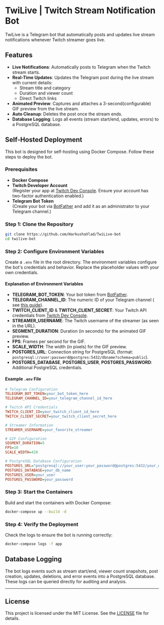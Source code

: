 # TwiLive | Twitch Stream Notification Bot

TwiLive is a Telegram bot that automatically posts and updates live stream notifications whenever Twitch streamer
goes live.

## Features

- **Live Notifications**: Automatically posts to Telegram when the Twitch stream starts.
- **Real-Time Updates**: Updates the Telegram post during the live stream with current details:
    - Stream title and category
    - Duration and viewer count
    - Direct Twitch links
- **Animated Preview**: Captures and attaches a 3-second(configurable) GIF preview from the live stream.
- **Auto Cleanup**: Deletes the post once the stream ends.
- **Database Logging**: Logs all events (stream start/end, updates, errors) to a PostgreSQL database.

## Self-Hosted Deployment

This bot is designed for self-hosting using Docker Compose. Follow these steps to deploy the bot.

### Prerequisites

- **Docker Compose**
- **Twitch Developer Account**  
  (Register your app at [Twitch Dev Console](https://dev.twitch.tv/console). Ensure your account has two-factor
  authentication enabled.)
- **Telegram Bot Token**  
  (Create your bot via [BotFather](https://t.me/BotFather) and add it as an administrator to your Telegram channel.)

### Step 1: Clone the Repository

```bash
git clone https://github.com/HarkushaVlad/TwiLive-bot
cd twilive-bot
```

### Step 2: Configure Environment Variables

Create a `.env` file in the root directory. The environment variables configure the bot's credentials and behavior.
Replace the placeholder values with your own credentials.

#### Explanation of Environment Variables

- **TELEGRAM_BOT_TOKEN**: Your bot token from [BotFather](https://t.me/BotFather).
- **TELEGRAM_CHANNEL_ID**: The numeric ID of your Telegram channel (
  see [this guide](https://neliosoftware.com/content/help/how-do-i-get-the-channel-id-in-telegram/)).
- **TWITCH_CLIENT_ID** & **TWITCH_CLIENT_SECRET**: Your Twitch API credentials
  from [Twitch Dev Console](https://dev.twitch.tv/console).
- **STREAMER_USERNAME**: The Twitch username of the streamer (as seen in the URL).
- **SEGMENT_DURATION**: Duration (in seconds) for the animated GIF preview.
- **FPS**: Frames per second for the GIF.
- **SCALE_WIDTH**: The width (in pixels) for the GIF preview.
- **POSTGRES_URL**: Connection string for PostgreSQL (format:
  `postgresql://user:password@postgres:5432/dbname?schema=public`).
- **POSTGRES_DATABASE**, **POSTGRES_USER**, **POSTGRES_PASSWORD**: Additional PostgreSQL credentials.

#### Example `.env` File

```ini
# Telegram Configuration
TELEGRAM_BOT_TOKEN=your_bot_token_here
TELEGRAM_CHANNEL_ID=your_telegram_channel_id_here

# Twitch API Credentials
TWITCH_CLIENT_ID=your_twitch_client_id_here
TWITCH_CLIENT_SECRET=your_twitch_client_secret_here

# Streamer Information
STREAMER_USERNAME=your_favorite_streamer

# GIF Configuration
SEGMENT_DURATION=5
FPS=10
SCALE_WIDTH=420

# PostgreSQL Database Configuration
POSTGRES_URL="postgresql://your_user:your_password@postgres:5432/your_db_name?schema=public"
POSTGRES_DATABASE=your_db_name
POSTGRES_USER=your_user
POSTGRES_PASSWORD=your_password
```

### Step 3: Start the Containers

Build and start the containers with Docker Compose:

```bash
docker-compose up --build -d
```

### Step 4: Verify the Deployment

Check the logs to ensure the bot is running correctly:

```bash
docker-compose logs -f app
```

## Database Logging

The bot logs events such as stream start/end, viewer count snapshots, post creation, updates, deletions, and error
events into a PostgreSQL database. These logs can be queried directly for auditing and analysis.

---

## License

This project is licensed under the MIT License. See
the [LICENSE](https://github.com/HarkushaVlad/TwiLive-bot/blob/main/LICENSE) file for details.